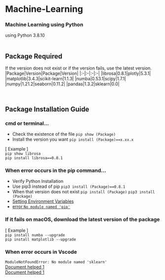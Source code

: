 # Machine-Learning
### Machine Learning using Python 
using Python 3.8.10 <br/> <br/>

## Package Required <br/>
If the version does not exist or if the version fails, use the latest version. <br/>
|Package|Version|Package|Version|
|:-|:-|:-|:-|
|librosa|0.8.1|plotly|5.3.1|
|matplotlib|3.4.3|scikit-learn|1.1.3|
|numba|0.53.1|scipy|1.7.1|
|numpy|1.21.2|seaborn|0.11.2|
|pandas|1.3.2|sklearn|0.0|

<br/>

## Package Installation Guide <br/>
### cmd or terminal...
- Check the existence of the file `pip show (Package)` <br/>
- Install the version you want `pip install (Package)==x.xx.x` <br/>

[ Example ] <br/>
`pip show librosa` <br/>
`pip install librosa==0.8.1` <br/>

### When error occurs in the pip command...
- Verify Python Installation <br/>
- Use pip3 instead of pip `pip3 install (Package)==0.8.1` <br/>
- When that version does not exist `pip install (Package)` `pip3 install (Package)` <br/>
- [Setting Environment Variables](https://hungdung99.tistory.com/9) <br/>
- [error `No module named 'pip'`](https://puleugo.tistory.com/18) <br/>

### If it fails on macOS, download the latest version of the package <br/>
[ Example ] <br/>
`pip install numba --upgrade` <br/>
`pip install matplotlib --upgrade` <br/>

### When error occurs in Vscode <br/>
`ModuleNotFoundError: No module named 'sklearn'` <br/>
[Document helped 1](https://medium.com/@uj07077/vscode-%EC%97%90%EC%84%9C%EB%A7%8C-%ED%8C%8C%EC%9D%B4%EC%8D%AC-%EB%AA%A8%EB%93%88%EC%9D%84-%EB%B6%88%EB%9F%AC%EC%98%A4%EC%A7%80-%EB%AA%BB%ED%95%A0%EB%95%8C-modulenotfounderror-3f1e063c6bcd) <br/>
[Document helped 1](https://juun42.tistory.com/22) <br/>
